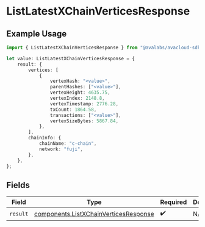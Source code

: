 # ListLatestXChainVerticesResponse

## Example Usage

```typescript
import { ListLatestXChainVerticesResponse } from "@avalabs/avacloud-sdk/models/operations";

let value: ListLatestXChainVerticesResponse = {
    result: {
        vertices: [
            {
                vertexHash: "<value>",
                parentHashes: ["<value>"],
                vertexHeight: 4635.75,
                vertexIndex: 2148.8,
                vertexTimestamp: 2776.28,
                txCount: 1864.58,
                transactions: ["<value>"],
                vertexSizeBytes: 5867.84,
            },
        ],
        chainInfo: {
            chainName: "c-chain",
            network: "fuji",
        },
    },
};
```

## Fields

| Field                                                                                          | Type                                                                                           | Required                                                                                       | Description                                                                                    |
| ---------------------------------------------------------------------------------------------- | ---------------------------------------------------------------------------------------------- | ---------------------------------------------------------------------------------------------- | ---------------------------------------------------------------------------------------------- |
| `result`                                                                                       | [components.ListXChainVerticesResponse](../../models/components/listxchainverticesresponse.md) | :heavy_check_mark:                                                                             | N/A                                                                                            |